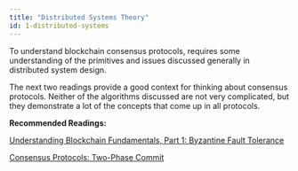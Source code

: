 ```yaml
---
title: "Distributed Systems Theory"
id: 1-distributed-systems
---
```


To understand blockchain consensus protocols, requires some understanding of the primitives and issues discussed generally in distributed system design.

The next two readings provide a good context for thinking about consensus protocols. Neither of the algorithms discussed are not very complicated, but they demonstrate a lot of the concepts that come up in all protocols.

**Recommended Readings:**

[Understanding Blockchain Fundamentals, Part 1: Byzantine Fault Tolerance](https://medium.com/loom-network/understanding-blockchain-fundamentals-part-1-byzantine-fault-tolerance-245f46fe8419)

[Consensus Protocols: Two-Phase Commit](https://www.the-paper-trail.org/post/2008-11-27-consensus-protocols-two-phase-commit/)